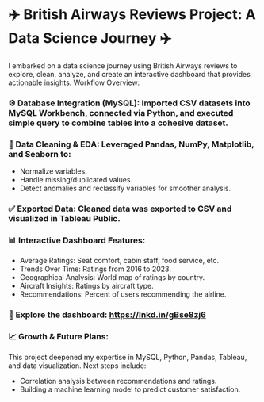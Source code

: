 # ✈️ British Airways Reviews Project: A Data Science Journey ✈️
I embarked on a data science journey using British Airways reviews to explore, clean, analyze, and create an interactive dashboard that provides actionable insights.
Workflow Overview:
### ⚙ Database Integration (MySQL): Imported CSV datasets into MySQL Workbench, connected via Python, and executed simple query to combine tables into a cohesive dataset.
### 🧹 Data Cleaning & EDA: Leveraged Pandas, NumPy, Matplotlib, and Seaborn to:
 - Normalize variables.
 - Handle missing/duplicated values.
 - Detect anomalies and reclassify variables for smoother analysis.
### ✅ Exported Data: Cleaned data was exported to CSV and visualized in Tableau Public.
### 📊 Interactive Dashboard Features:
 - Average Ratings: Seat comfort, cabin staff, food service, etc.
 - Trends Over Time: Ratings from 2016 to 2023.
 - Geographical Analysis: World map of ratings by country.
 - Aircraft Insights: Ratings by aircraft type.
 - Recommendations: Percent of users recommending the airline.
### 🔗 Explore the dashboard: https://lnkd.in/gBse8zj6
### 📈 Growth & Future Plans:
This project deepened my expertise in MySQL, Python, Pandas, Tableau, and data visualization. Next steps include:
 - Correlation analysis between recommendations and ratings.
 - Building a machine learning model to predict customer satisfaction.
